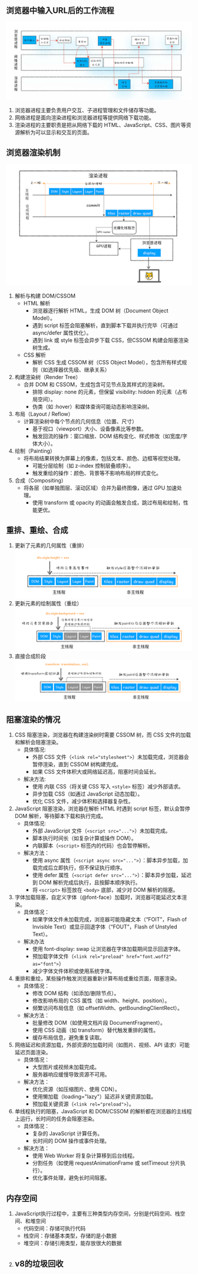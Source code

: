 ## 浏览器中输入URL后的工作流程
![alt text](1.jpg)
1. 浏览器进程主要负责用户交互、子进程管理和文件储存等功能。
2. 网络进程是面向渲染进程和浏览器进程等提供网络下载功能。
3. 渲染进程的主要职责是把从网络下载的 HTML、JavaScript、CSS、图片等资源解析为可以显示和交互的页面。

## 浏览器渲染机制
![alt text](image.png)
1. 解析与构建 DOM/CSSOM
    - HTML 解析
        - 浏览器逐行解析 HTML，生成 DOM 树（Document Object Model）。
        - 遇到 script 标签会阻塞解析，直到脚本下载并执行完毕（可通过 async/defer 属性优化）。
        - 遇到 link 或 style 标签会异步下载 CSS，但CSSOM 构建会阻塞渲染树生成。
    - CSS 解析
        - 解析 CSS 生成 CSSOM 树（CSS Object Model），包含所有样式规则（如选择器优先级、继承关系）
2. 构建渲染树（Render Tree）
    - 合并 DOM 和 CSSOM，生成包含可见节点及其样式的渲染树。
        - 排除 display: none 的元素，但保留 visibility: hidden 的元素（占布局空间）。
        - 伪类（如 :hover）和媒体查询可能动态影响渲染树。
3. 布局（Layout / Reflow）
    - 计算渲染树中每个节点的几何信息（位置、尺寸）
        - 基于视口（viewport）大小、设备像素比等参数。
        - 触发回流的操作：窗口缩放、DOM 结构变化、样式修改（如宽度/字体大小）。
4. 绘制（Painting）
    - 将布局结果转换为屏幕上的像素，包括文本、颜色、边框等视觉处理。
        - 可能分层绘制（如 z-index 控制层叠顺序）。
        - 触发重绘的操作：颜色、背景等不影响布局的样式变化。
5. 合成（Compositing）
    - 将各层（如单独图层、滚动区域）合并为最终图像，通过 GPU 加速处理。
        - 使用 transform 或 opacity 的动画会触发合成，跳过布局和绘制，性能更优。

## 重排、重绘、合成
1. 更新了元素的几何属性（重排）
![alt text](image-2.png)
2. 更新元素的绘制属性（重绘）
![alt text](image-1.png)
3. 直接合成阶段
![alt text](image-3.png)

## 阻塞渲染的情况
1. CSS 阻塞渲染，浏览器在构建渲染树时需要 CSSOM 树，而 CSS 文件的加载和解析会阻塞渲染。
    - 具体情况:
        - 外部 CSS 文件（```<link rel="stylesheet">```）未加载完成，浏览器会暂停渲染，直到 CSSOM 树构建完成。
        - 如果 CSS 文件体积大或网络延迟高，阻塞时间会延长。
    - 解决方法:
        - 使用 内联 CSS（将关键 CSS 写入 ```<style>``` 标签）减少外部请求。
        - 异步加载 CSS（如通过 JavaScript 动态加载）。
        - 优化 CSS 文件，减少体积和选择器复杂性。
2. JavaScript 阻塞渲染，浏览器在解析 HTML 时遇到 script 标签，默认会暂停 DOM 解析，等待脚本下载和执行完成。
    - 具体情况:
        - 外部 JavaScript 文件（```<script src="...">```）未加载完成。
        - 脚本执行时间长（如复杂计算或操作 DOM）。
        - 内联脚本（```<script>``` 标签内的代码）也会暂停解析。
    - 解决方法：
        - 使用 async 属性（```<script async src="...">```）：脚本异步加载，加载完成后立即执行，但不保证执行顺序。
        - 使用 defer 属性（```<script defer src="...">```）：脚本异步加载，延迟到 DOM 解析完成后执行，且按脚本顺序执行。
        - 将 ```<script>``` 标签放在 ```<body>``` 底部，减少对 DOM 解析的阻塞。
3. 字体加载阻塞，自定义字体（@font-face）加载时，浏览器可能延迟文本渲染。
    - 具体情况：
        - 如果字体文件未加载完成，浏览器可能隐藏文本（“FOIT”，Flash of Invisible Text）或显示回退字体（“FOUT”，Flash of Unstyled Text）。
    - 解决办法
        - 使用 font-display: swap 让浏览器在字体加载期间显示回退字体。
        - 预加载字体文件（```<link rel="preload" href="font.woff2" as="font">```）
        - 减少字体文件体积或使用系统字体。
4. 重排和重绘，某些操作触发浏览器重新计算布局或重绘页面，阻塞渲染。
    - 具体情况：
        - 修改 DOM 结构（如添加/删除节点）。
        - 修改影响布局的 CSS 属性（如 width、height、position）。
        - 频繁访问布局信息（如 offsetWidth、getBoundingClientRect）。
    - 解决方法：
        - 批量修改 DOM（如使用文档片段 DocumentFragment）。
        - 使用 CSS 动画（如 transform）替代触发重排的属性。
        - 缓存布局信息，避免重复读取。
5. 网络延迟和资源加载，外部资源的加载时间（如图片、视频、API 请求）可能延迟页面渲染。
    - 具体情况：
        - 大型图片或视频未加载完成。
        - 服务器响应缓慢导致资源不可用。
    - 解决方法：
        - 优化资源（如压缩图片、使用 CDN）。
        - 使用懒加载（loading="lazy"）延迟非关键资源加载。
        - 预加载关键资源（```<link rel="preload">```）。
6. 单线程执行的阻塞，JavaScript 和 DOM/CSSOM 的解析都在浏览器的主线程上运行，长时间的任务会阻塞渲染。
    - 具体情况：
        - 复杂的 JavaScript 计算任务。
        - 长时间的 DOM 操作或事件处理。
    - 解决方法：
        - 使用 Web Worker 将复杂计算移到后台线程。
        - 分割任务（如使用 requestAnimationFrame 或 setTimeout 分片执行）。
        - 优化事件处理，避免长时间阻塞。
## 内存空间
1. JavaScript执行过程中，主要有三种类型内存空间，分别是代码空间、栈空间、和堆空间
    - 代码空间：存储可执行代码
    - 栈空间：存储基本类型，存储的是小数据
    - 堆空间：存储引用类型，能存放很大的数据
2. v8的垃圾回收
    - 